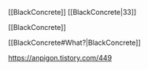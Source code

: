 
[[BlackConcrete]]
[[BlackConcrete|33]]

[[BlackConcrete]]


[[BlackConcrete#What?|BlackConcrete]]



https://anpigon.tistory.com/449


